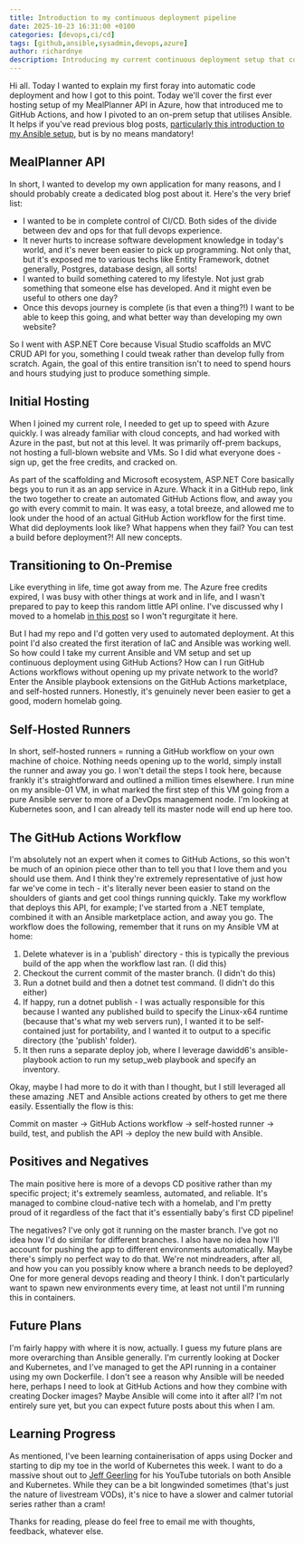 ```yaml
---
title: Introduction to my continuous deployment pipeline
date: 2025-10-23 16:31:00 +0100
categories: [devops,ci/cd]
tags: [github,ansible,sysadmin,devops,azure]
author: richardnye
description: Introducing my current continuous deployment setup that combines an ASP.NET Core project, with GitHub Actions and Ansible in a self-hosted runner.
---
```


Hi all. Today I wanted to explain my first foray into automatic code deployment and how I got to this point. Today we'll cover the first ever hosting setup of my MealPlanner API in Azure, how that introduced me to GitHub Actions, and how I pivoted to an on-prem setup that utilises Ansible. It helps if you've read previous blog posts, [particularly this introduction to my Ansible setup](posts/introduction-to-ansible), but is by no means mandatory!

## MealPlanner API
In short, I wanted to develop my own application for many reasons, and I should probably create a dedicated blog post about it. Here's the very brief list:
- I wanted to be in complete control of CI/CD. Both sides of the divide between dev and ops for that full devops experience.
- It never hurts to increase software development knowledge in today's world, and it's never been easier to pick up programming. Not only that, but it's exposed me to various techs like Entity Framework, dotnet generally, Postgres, database design, all sorts!
- I wanted to build something catered to my lifestyle. Not just grab something that someone else has developed. And it might even be useful to others one day?
- Once this devops journey is complete (is that even a thing?!) I want to be able to keep this going, and what better way than developing my own website?

So I went with ASP.NET Core because Visual Studio scaffolds an MVC CRUD API for you, something I could tweak rather than develop fully from scratch. Again, the goal of this entire transition isn't to need to spend hours and hours studying just to produce something simple. 

## Initial Hosting
When I joined my current role, I needed to get up to speed with Azure quickly. I was already familiar with cloud concepts, and had worked with Azure in the past, but not at this level. It was primarily off-prem backups, not hosting a full-blown website and VMs. So I did what everyone does - sign up, get the free credits, and cracked on. 

As part of the scaffolding and Microsoft ecosystem, ASP.NET Core basically begs you to run it as an app service in Azure. Whack it in a GitHub repo, link the two together to create an automated GitHub Actions flow, and away you go with every commit to main. It was easy, a total breeze, and allowed me to look under the hood of an actual GitHub Action workflow for the first time. What did deployments look like? What happens when they fail? You can test a build before deployment?! All new concepts.

## Transitioning to On-Premise
Like everything in life, time got away from me. The Azure free credits expired, I was busy with other things at work and in life, and I wasn't prepared to pay to keep this random little API online. I've discussed why I moved to a homelab [in this post](posts/introduction-to-homelab) so I won't regurgitate it here.

But I had my repo and I'd gotten very used to automated deployment. At this point I'd also created the first iteration of IaC and Ansible was working well. So how could I take my current Ansible and VM setup and set up continuous deployment using GitHub Actions? How can I run GitHub Actions workflows without opening up my private network to the world? Enter the Ansible playbook extensions on the GitHub Actions marketplace, and self-hosted runners. Honestly, it's genuinely never been easier to get a good, modern homelab going. 

## Self-Hosted Runners
In short, self-hosted runners = running a GitHub workflow on your own machine of choice. Nothing needs opening up to the world, simply install the runner and away you go. I won't detail the steps I took here, because frankly it's straightforward and outlined a million times elsewhere. I run mine on my ansible-01 VM, in what marked the first step of this VM going from a pure Ansible server to more of a DevOps management node. I'm looking at Kubernetes soon, and I can already tell its master node will end up here too. 

## The GitHub Actions Workflow
I'm absolutely not an expert when it comes to GitHub Actions, so this won't be much of an opinion piece other than to tell you that I love them and you should use them. And I think they're extremely representative of just how far we've come in tech - it's literally never been easier to stand on the shoulders of giants and get cool things running quickly. Take my workflow that deploys this API, for example; I've started from a .NET template, combined it with an Ansible marketplace action, and away you go. The workflow does the following, remember that it runs on my Ansible VM at home:
1. Delete whatever is in a 'publish' directory - this is typically the previous build of the app when the workflow last ran. (I did this)
2. Checkout the current commit of the master branch. (I didn't do this)
3. Run a dotnet build and then a dotnet test command. (I didn't do this either)
4. If happy, run a dotnet publish - I was actually responsible for this because I wanted any published build to specify the Linux-x64 runtime (because that's what my web servers run), I wanted it to be self-contained just for portability, and I wanted it to output to a specific directory (the 'publish' folder).
5. It then runs a separate deploy job, where I leverage dawidd6's ansible-playbook action to run my setup_web playbook and specify an inventory. 

Okay, maybe I had more to do it with than I thought, but I still leveraged all these amazing .NET and Ansible actions created by others to get me there easily. Essentially the flow is this:

Commit on master → GitHub Actions workflow → self-hosted runner → build, test, and publish the API → deploy the new build with Ansible.

## Positives and Negatives
The main positive here is more of a devops CD positive rather than my specific project; it's extremely seamless, automated, and reliable. It's managed to combine cloud-native tech with a homelab, and I'm pretty proud of it regardless of the fact that it's essentially baby's first CD pipeline!

The negatives? I've only got it running on the master branch. I've got no idea how I'd do similar for different branches. I also have no idea how I'll account for pushing the app to different environments automatically. Maybe there's simply no perfect way to do that. We're not mindreaders, after all, and how you can you possibly know where a branch needs to be deployed? One for more general devops reading and theory I think. I don't particularly want to spawn new environments every time, at least not until I'm running this in containers.

## Future Plans
I'm fairly happy with where it is now, actually. I guess my future plans are more overarching than Ansible generally. I'm currently looking at Docker and Kubernetes, and I've managed to get the API running in a container using my own Dockerfile. I don't see a reason why Ansible will be needed here, perhaps I need to look at GitHub Actions and how they combine with creating Docker images? Maybe Ansible will come into it after all? I'm not entirely sure yet, but you can expect future posts about this when I am.

## Learning Progress
As mentioned, I've been learning containerisation of apps using Docker and starting to dip my toe in the world of Kubernetes this week. I want to do a massive shout out to [Jeff Geerling](https://www.jeffgeerling.com/) for his YouTube tutorials on both Ansible and Kubernetes. While they can be a bit longwinded sometimes (that's just the nature of livestream VODs), it's nice to have a slower and calmer tutorial series rather than a cram!

Thanks for reading, please do feel free to email me with thoughts, feedback, whatever else. 


